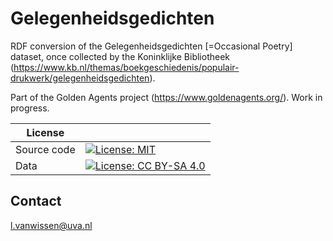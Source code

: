 # Gelegenheidsgedichten
RDF conversion of the Gelegenheidsgedichten [=Occasional Poetry] dataset, once collected by the Koninklijke Bibliotheek (https://www.kb.nl/themas/boekgeschiedenis/populair-drukwerk/gelegenheidsgedichten). 

Part of the Golden Agents project (https://www.goldenagents.org/). Work in progress. 

| License     |                                                                                                                                       |
| ----------- | ------------------------------------------------------------------------------------------------------------------------------------- |
| Source code | [![License: MIT](https://img.shields.io/badge/License-MIT-yellow.svg)](https://opensource.org/licenses/MIT)                           |
| Data        | [![License: CC BY-SA 4.0](https://img.shields.io/badge/License-CC%20BY%204.0-blue.svg)](https://creativecommons.org/licenses/by/4.0/) |

## Contact

l.vanwissen@uva.nl